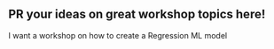 ## PR your ideas on great workshop topics here!

I want a workshop on how to create a Regression ML model
